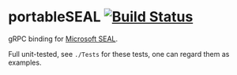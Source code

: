 ﻿# portableSEAL [![Build Status](https://img.shields.io/endpoint.svg?url=https%3A%2F%2Factions-badge.atrox.dev%2FRay-Eldath%2FportableSEAL%2Fbadge%3Ftoken%3Dca034c3d3b6c6457c50a12b5816f717fa554c877%2B&style=flat-square)](https://actions-badge.atrox.dev/Ray-Eldath/portableSEAL/goto?token=ca034c3d3b6c6457c50a12b5816f717fa554c877+)

gRPC binding for [Microsoft SEAL](https://github.com/microsoft/SEAL).

Full unit-tested, see `./Tests` for these tests, one can regard them as examples.